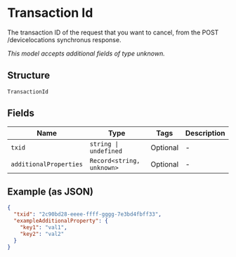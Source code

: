 
# Transaction Id

The transaction ID of the request that you want to cancel, from the POST /devicelocations synchronus response.

*This model accepts additional fields of type unknown.*

## Structure

`TransactionId`

## Fields

| Name | Type | Tags | Description |
|  --- | --- | --- | --- |
| `txid` | `string \| undefined` | Optional | - |
| `additionalProperties` | `Record<string, unknown>` | Optional | - |

## Example (as JSON)

```json
{
  "txid": "2c90bd28-eeee-ffff-gggg-7e3bd4fbff33",
  "exampleAdditionalProperty": {
    "key1": "val1",
    "key2": "val2"
  }
}
```

